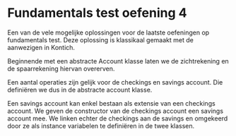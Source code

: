 # Fundamentals test oefening 4

Een van de vele mogelijke oplossingen voor de laatste oefeningen op fundamentals test.
Deze oplossing is klassikaal gemaakt met de aanwezigen in Kontich.

Beginnende met een abstracte Account klasse laten we de zichtrekening en de spaarrekening hiervan overerven.

Een aantal operaties zijn gelijk voor de checkings en savings account. 
Die definiëren we dus in de abstracte account klasse.

Een savings account kan enkel bestaan als extensie van een checkings account. We geven de constructor van de checkings
 account een savings account mee. 
 We linken echter de checkings aan de savings en omgekeerd door ze als instance variabelen te definiëren in de twee klassen.
